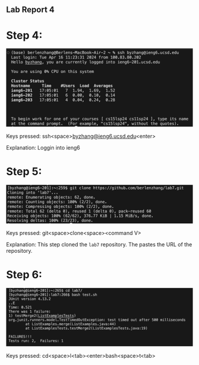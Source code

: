 ## Lab Report 4

# Step 4:

![Image](step4.jpg)

Keys pressed: ssh\<space>byzhang@ieng6.ucsd.edu\<enter>

Explanation: Loggin into ieng6

# Step 5:

![Image](step5.jpg)

Keys pressed: git\<space>clone\<space>\<command V>

Explanation: This step cloned the `lab7` repository. The <command V> pastes the URL of the repository.

# Step 6:

![Image](test6.jpg)

Keys pressed: cd\<space>l\<tab>\<enter>bash\<space>t\<tab>
